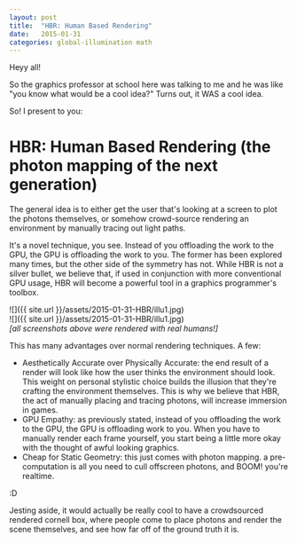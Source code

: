 ```yaml
---
layout: post
title:  "HBR: Human Based Rendering"
date:   2015-01-31
categories: global-illumination math
---
```


Heyy all!

So the graphics professor at school here was talking to me and he was like "you know what would be a cool idea?" Turns out, it WAS a cool idea.

So! I present to you:

HBR: Human Based Rendering (the photon mapping of the next generation)
===

The general idea is to either get the user that's looking at a screen to plot the photons themselves, or somehow crowd-source rendering an environment by manually tracing out light paths.

It's a novel technique, you see. Instead of you offloading the work to the GPU, the GPU is offloading the work to you. The former has been explored many times, but the other side of the symmetry has not. While HBR is not a silver bullet, we believe that, if used in conjunction with more conventional GPU usage, HBR will become a powerful tool in a graphics programmer's toolbox.

![]({{ site.url }}/assets/2015-01-31-HBR/illu1.jpg)
<br />
![]({{ site.url }}/assets/2015-01-31-HBR/illu1.jpg)
<br />
*[all screenshots above were rendered with real humans!]*

This has many advantages over normal rendering techniques. A few:

- Aesthetically Accurate over Physically Accurate: the end result of a render will look like how the user thinks the environment should look. This weight on personal stylistic choice builds the illusion that they're crafting the environment themselves. This is why we believe that HBR, the act of manually placing and tracing photons, will increase immersion in games.
- GPU Empathy: as previously stated, instead of you offloading the work to the GPU, the GPU is offloading work to you. When you have to manually render each frame yourself, you start being a little more okay with the thought of awful looking graphics.
- Cheap for Static Geometry: this just comes with photon mapping. a pre-computation is all you need to cull offscreen photons, and BOOM! you're realtime.

:D

Jesting aside, it would actually be really cool to have a crowdsourced rendered cornell box, where people come to place photons and render the scene themselves, and see how far off of the ground truth it is.
